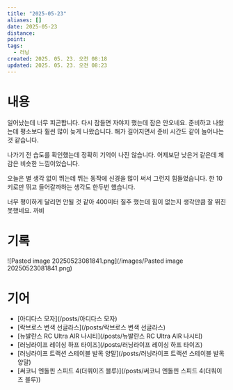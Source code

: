```yaml
---
title: "2025-05-23"
aliases: []
date: 2025-05-23
distance:
point:
tags:
  - 러닝
created: 2025. 05. 23. 오전 08:18
updated: 2025. 05. 23. 오전 08:23
---
```


# 내용

일어났는데 너무 피곤합니다. 다시 잠들면 자야지 했는데 잠은 안오네요. 준비하고 나왔는데 평소보다 훨씬 많이 늦게 나왔습니다. 해가 길어지면서 준비 시간도 같이 늘어나는 것 같습니다.

나가기 전 습도를 확인했는데 정확히 기억이 나진 않습니다. 어제보단 낮은거 같은데 체감은 비슷한 느낌이었습니다.

오늘은 별 생각 없이 뛰는데 뛰는 동작에 신경을 많이 써서 그런지 힘들었습니다. 한 10키로만 뛰고 들어갈까하는 생각도 한두번 했습니다.

너무 평이하게 달리면 안될 것 같아 400미터 질주 했는데 힘이 없는지 생각만큼 잘 뛰진 못했네요. 까비

# 기록

![Pasted image 20250523081841.png](/images/Pasted image 20250523081841.png)

# 기어

- [아디다스 모자](/posts/아디다스 모자)
- [락브로스 변색 선글라스](/posts/락브로스 변색 선글라스)
- [뉴발란스 RC Ultra AIR 나시티](/posts/뉴발란스 RC Ultra AIR 나시티)
- [러닝라이프 레이싱 하프 타이즈](/posts/러닝라이프 레이싱 하프 타이즈)
- [러닝라이프 트랙션 스테이블 발목 양말](/posts/러닝라이프 트랙션 스테이블 발목 양말)
- [써코니 엔돌핀 스피드 4(더쿼이즈 블루)](/posts/써코니 엔돌핀 스피드 4(더쿼이즈 블루))
